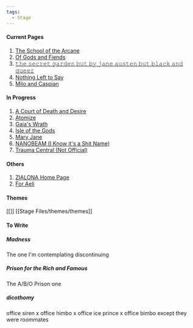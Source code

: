 ```yaml
---
tags:
  - Stage
---
```

#### Current Pages
1. [The School of the Arcane](Dreams/01%20The%20School%20of%20the%20Arcane/The%20School%20of%20the%20Arcane.md)
2. [Of Gods and Fiends](Dreams/02%20Of%20Gods%20and%20Fiends/Of%20Gods%20and%20Fiends.md)
3. [𝚝𝚑𝚎 𝚜𝚎𝚌𝚛𝚎𝚝 𝚐𝚊𝚛𝚍𝚎𝚗 𝚋𝚞𝚝 𝚋𝚢 𝚓𝚊𝚗𝚎 𝚊𝚞𝚜𝚝𝚎𝚗 𝚋𝚞𝚝 𝚋𝚕𝚊𝚌𝚔 𝚊𝚗𝚍 𝚚𝚞𝚎𝚎𝚛](Dreams/03%20The%20Secret%20Garden/𝚝𝚑𝚎%20𝚜𝚎𝚌𝚛𝚎𝚝%20𝚐𝚊𝚛𝚍𝚎𝚗%20𝚋𝚞𝚝%20𝚋𝚢%20𝚓𝚊𝚗𝚎%20𝚊𝚞𝚜𝚝𝚎𝚗%20𝚋𝚞𝚝%20𝚋𝚕𝚊𝚌𝚔%20𝚊𝚗𝚍%20𝚚𝚞𝚎𝚎𝚛.md)
4. [Nothing Left to Say](Dreams/04%20Nothing%20Left%20to%20Say/Nothing%20Left%20to%20Say.md)
5. [Milo and Caspian](Dreams/05%20Milo%20&%20Caspian/Milo%20and%20Caspian.md)

#### In Progress
1. [A Court of Death and Desire](Dreams/A%20Court%20of%20Death%20and%20Desire.md)
2. [Atomize](Dreams/Atomize.md)
3. [Gaia's Wrath](Dreams/Gaia's%20Wrath.md)
4. [Isle of the Gods](Dreams/Isle%20of%20the%20Gods.md)
5. [Mary Jane](Dreams/Mary%20Jane.md)
6. [NANOBEAM (I Know it's a Shit Name)](Dreams/NANOBEAM%20(I%20Know%20it's%20a%20Shit%20Name).md)
7. [Trauma Central (Not Official)](Dreams/Trauma%20Central%20(Not%20Official).md)

#### Others
1. [ZIALONA Home Page](ZIALONA%20Home%20Page.md)
2. [For Aeli](For%20Aeli.md)

#### Themes
[[]]
[[Stage Files/themes/themes]]

#### To Write
##### Madness
The one I'm contemplating discontinuing

##### Prison for the Rich and Famous
The A/B/O Prison one

##### dicothomy
office siren x office himbo x office ice prince x office bimbo except they were roommates